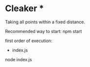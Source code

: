# Cleaker                                      *

Taking all points within a fixed distance.

Recommended way to start:
npm start

first order of execution:

- index.js

node index.js



